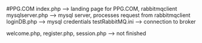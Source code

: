 #PPG.COM
index.php --> landing page for PPG.COM, rabbitmqclient
mysqlserver.php --> mysql server, processes request from rabbitmqclient
loginDB.php --> mysql credentials
testRabbitMQ.ini --> connection to broker

welcome.php, register.php, session.php --> not finished
